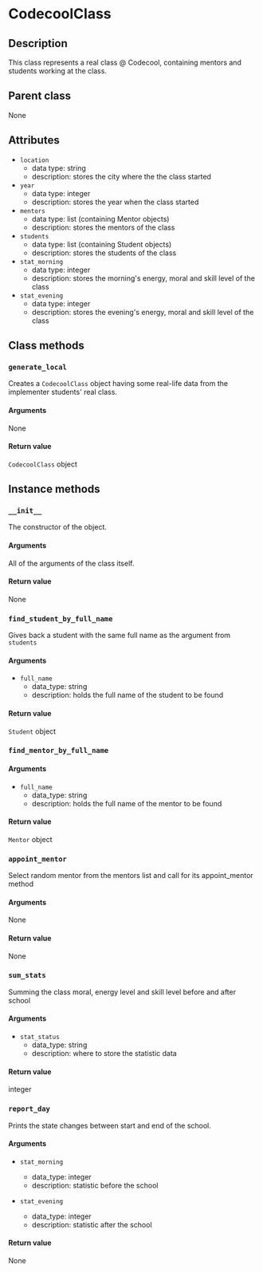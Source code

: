 # CodecoolClass

## Description
This class represents a real class @ Codecool, containing mentors and students working at the class.

## Parent class
None

## Attributes

* ```location```
  * data type: string
  * description: stores the city where the the class started
* ```year```
  * data type: integer
  * description: stores the year when the class started
* ```mentors```
   * data type: list (containing Mentor objects)
   * description: stores the mentors of the class
* ```students```
  * data type: list (containing Student objects)
  * description: stores the students of the class
* ```stat_morning```
  * data type: integer
  * description: stores the morning's energy, moral and skill level of the class
* ```stat_evening```
  * data type: integer
  * description: stores the evening's energy, moral and skill level of the class  

## Class methods

### ```generate_local```

Creates a ```CodecoolClass``` object having some real-life data from the implementer students' real class.

#### Arguments
None

#### Return value

```CodecoolClass``` object

## Instance methods

### ```__init__```
The constructor of the object.

#### Arguments

All of the arguments of the class itself.

#### Return value
None

### ```find_student_by_full_name```

Gives back a student with the same full name as the argument from ```students```
#### Arguments
* ```full_name```
  * data_type: string
  * description: holds the full name of the student to be found

#### Return value
```Student``` object

### ```find_mentor_by_full_name```

#### Arguments
* ```full_name```
  * data_type: string
  * description: holds the full name of the mentor to be found

#### Return value
```Mentor``` object

### ```appoint_mentor```
Select random mentor from the mentors list
and call for its appoint_mentor method

#### Arguments
None

#### Return value
None

### ```sum_stats```
Summing the class moral, energy level and skill level before and after school

#### Arguments
* ```stat_status```
  * data_type: string
  * description: where to store the statistic data


#### Return value
integer

### ```report_day```
Prints the state changes between start and end of the school.

#### Arguments
* ```stat_morning```
  * data_type: integer
  * description: statistic before the school

* ```stat_evening```
  * data_type: integer
  * description: statistic after the school

#### Return value
None
